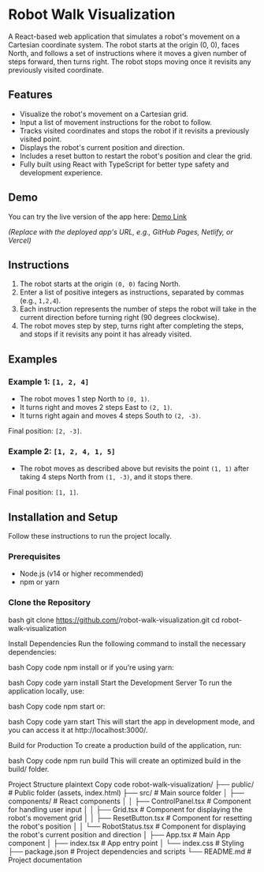 # Robot Walk Visualization

A React-based web application that simulates a robot's movement on a Cartesian coordinate system. The robot starts at the origin (0, 0), faces North, and follows a set of instructions where it moves a given number of steps forward, then turns right. The robot stops moving once it revisits any previously visited coordinate.

## Features

- Visualize the robot's movement on a Cartesian grid.
- Input a list of movement instructions for the robot to follow.
- Tracks visited coordinates and stops the robot if it revisits a previously visited point.
- Displays the robot's current position and direction.
- Includes a reset button to restart the robot's position and clear the grid.
- Fully built using React with TypeScript for better type safety and development experience.

## Demo

You can try the live version of the app here: [Demo Link]()

*(Replace with the deployed app's URL, e.g., GitHub Pages, Netlify, or Vercel)*

## Instructions

1. The robot starts at the origin `(0, 0)` facing North.
2. Enter a list of positive integers as instructions, separated by commas (e.g., `1,2,4`).
3. Each instruction represents the number of steps the robot will take in the current direction before turning right (90 degrees clockwise).
4. The robot moves step by step, turns right after completing the steps, and stops if it revisits any point it has already visited.

## Examples

### Example 1: `[1, 2, 4]`

- The robot moves 1 step North to `(0, 1)`.
- It turns right and moves 2 steps East to `(2, 1)`.
- It turns right again and moves 4 steps South to `(2, -3)`.

Final position: `[2, -3]`.

### Example 2: `[1, 2, 4, 1, 5]`

- The robot moves as described above but revisits the point `(1, 1)` after taking 4 steps North from `(1, -3)`, and it stops there.

Final position: `[1, 1]`.

## Installation and Setup

Follow these instructions to run the project locally.

### Prerequisites

- Node.js (v14 or higher recommended)
- npm or yarn

### Clone the Repository

bash
git clone https://github.com/<your-username>/robot-walk-visualization.git
cd robot-walk-visualization

Install Dependencies
Run the following command to install the necessary dependencies:

bash
Copy code
npm install
or if you're using yarn:

bash
Copy code
yarn install
Start the Development Server
To run the application locally, use:

bash
Copy code
npm start
or:

bash
Copy code
yarn start
This will start the app in development mode, and you can access it at http://localhost:3000/.

Build for Production
To create a production build of the application, run:

bash
Copy code
npm run build
This will create an optimized build in the build/ folder.

Project Structure
plaintext
Copy code
robot-walk-visualization/
├── public/                 # Public folder (assets, index.html)
├── src/                    # Main source folder
│   ├── components/         # React components
│   │   ├── ControlPanel.tsx    # Component for handling user input
│   │   ├── Grid.tsx            # Component for displaying the robot's movement grid
│   │   ├── ResetButton.tsx     # Component for resetting the robot's position
│   │   └── RobotStatus.tsx     # Component for displaying the robot's current position and direction
│   ├── App.tsx              # Main App component
│   ├── index.tsx            # App entry point
│   └── index.css            # Styling
├── package.json             # Project dependencies and scripts
└── README.md                # Project documentation
